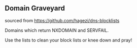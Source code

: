 ## Domain Graveyard
sourced from https://github.com/hagezi/dns-blocklists

Domains which return NXDOMAIN and SERVFAIL.

Use the lists to clean your block lists or knee down and pray!

